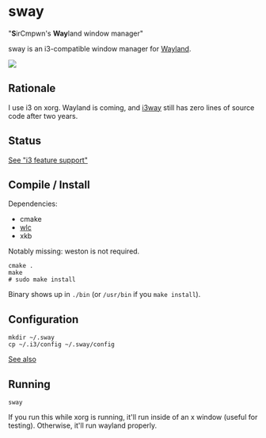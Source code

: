 # sway

"**S**irCmpwn's **Way**land window manager"

sway is an i3-compatible window manager for
[Wayland](http://wayland.freedesktop.org/).

![](https://sr.ht/iQyr.png)

## Rationale

I use i3 on xorg. Wayland is coming, and [i3way](http://i3way.org/) still has
zero lines of source code after two years.

## Status

[See "i3 feature support"](https://github.com/SirCmpwn/sway/issues/2)

## Compile / Install

Dependencies:

* cmake
* [wlc](https://github.com/Cloudef/wlc)
* xkb

Notably missing: weston is not required.

    cmake .
    make
    # sudo make install

Binary shows up in `./bin` (or `/usr/bin` if you `make install`).

## Configuration

    mkdir ~/.sway
    cp ~/.i3/config ~/.sway/config

[See also](http://i3wm.org/docs/)

## Running

    sway

If you run this while xorg is running, it'll run inside of an x window (useful
for testing). Otherwise, it'll run wayland properly.
